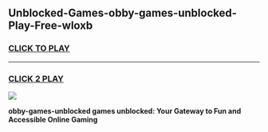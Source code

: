 
## Unblocked-Games-obby-games-unblocked-Play-Free-wloxb
<h3>
<a href="https://premium76.site?title=obby-games-unblocked&ref=20A">CLICK TO PLAY</a></h3>
<hr>

<h3>
<a href="https://premium76.site?title=obby-games-unblocked&ref=20A">CLICK 2 PLAY</a>
  
</h3>

<a href="https://premium76.site?title=obby-games-unblocked&ref=20A"><img src="https://clearcache.store/games.png"></a>


**obby-games-unblocked games unblocked: Your Gateway to Fun and Accessible Online Gaming**
